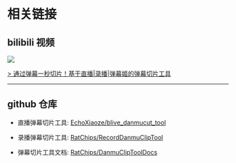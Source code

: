 <meta name="referrer" content="no-referrer" />

# 相关链接

## bilibili 视频

[![](https://i1.hdslb.com/bfs/archive/8aea1d50321f1b5d727859500dba17b98cb8e956.jpg@320w_200h_100Q_1c.webp)](https://www.bilibili.com/video/BV1zY411b7B4)

[> 通过弹幕一秒切片！基于直播|录播|弹幕姬的弹幕切片工具](https://www.bilibili.com/video/BV1zY411b7B4)

---

## github 仓库

- 直播弹幕切片工具: [EchoXiaoze/blive_danmucut_tool](https://github.com/EchoXiaoze/blive_danmucut_tool)

- 录播弹幕切片工具: [RatChips/RecordDanmuClipTool](https://github.com/RatChips/RecordDanmuClipTool)

- 弹幕切片工具文档: [RatChips/DanmuClipToolDocs](https://github.com/RatChips/DanmuClipToolDocs)